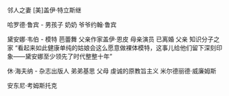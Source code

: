 邻人之妻 [美]盖伊·特立斯继

哈罗德·鲁宾 - 男孩子
	奶奶 爷爷约翰·鲁宾
	

黛安娜·韦伯 - 模特 芭蕾舞
	父亲作家盖伊·恩皮 母亲演员 已离婚
	父亲 知识分子之家
	“看起来如此健康单纯的姑娘会这么愿意做裸体模特，这事儿给他们留下深刻印象——黛安娜至少领先了时代整整十年”

休·海夫纳 - 杂志出版人
	弟弟基思
	父母 虔诚的原教旨主义
	米尔德丽德·威廉姆斯

安东尼·考姆斯托克
